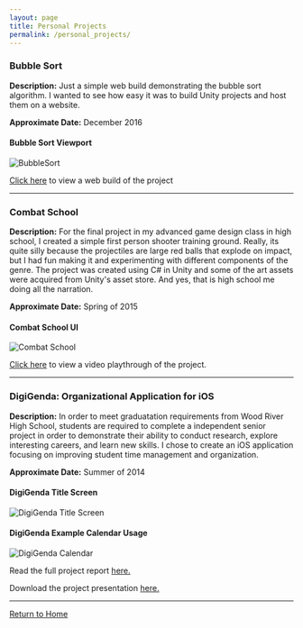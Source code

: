 ```yaml
---
layout: page
title: Personal Projects
permalink: /personal_projects/
---
```



### Bubble Sort

**Description:** Just a simple web build demonstrating the bubble sort algorithm. I wanted to see how easy it was to build Unity projects and host them on a website. 

**Approximate Date:** December 2016

#### Bubble Sort Viewport
![BubbleSort](https://jonscott20.github.io/Files/Images/BubbleSort.png)

[Click here](https://jonscott20.github.io/Bubble_Sort/BubbleSort) to view a web build of the project

--------

### Combat School

**Description:** For the final project in my advanced game design class in high school, I created a simple first person shooter training ground. Really, its quite silly because the projectiles are large red balls that explode on impact, but I had fun making it and experimenting with different components of the genre. The project was created using C# in Unity and some of the art assets were acquired from Unity's asset store. And yes, that is high school me doing all the narration.

**Approximate Date:** Spring of 2015

#### Combat School UI
![Combat School](https://jonscott20.github.io/Files/Images/CombatSchool.png)

[Click here](https://www.youtube.com/watch?v=aIx4804GbLk) to view a video playthrough of the project. 

-----------

### DigiGenda: Organizational Application for iOS

**Description:** 
In order to meet graduatation requirements from Wood River High School, students are required to complete a independent senior project in order to demonstrate their ability to conduct research, explore interesting careers, and learn new skills. I chose to create an iOS application focusing on improving student time management and organization. 

**Approximate Date:** Summer of 2014

#### DigiGenda Title Screen
![DigiGenda Title Screen](https://jonscott20.github.io/Files/Images/DigiGenda_Title.PNG)

#### DigiGenda Example Calendar Usage
![DigiGenda Calendar](https://jonscott20.github.io/Files/Images/DigiGenda_Used_Calendar.PNG)

Read the full project report [here.](https://jonscott20.github.io/Files/Documents/DigiGenda_Project_Report.pdf)

Download the project presentation [here.](https://jonscott20.github.io/Files/Documents/DigiGenda_Project_Presentation.pptx)

---------------

[Return to Home](https://jonscott20.github.io/)
